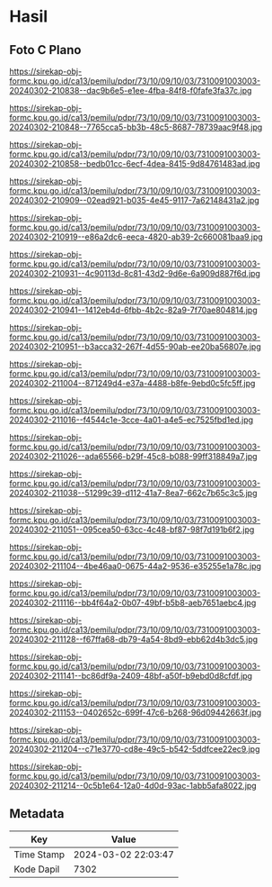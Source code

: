 # Hasil

## Foto C Plano

https://sirekap-obj-formc.kpu.go.id/ca13/pemilu/pdpr/73/10/09/10/03/7310091003003-20240302-210838--dac9b6e5-e1ee-4fba-84f8-f0fafe3fa37c.jpg

https://sirekap-obj-formc.kpu.go.id/ca13/pemilu/pdpr/73/10/09/10/03/7310091003003-20240302-210848--7765cca5-bb3b-48c5-8687-78739aac9f48.jpg

https://sirekap-obj-formc.kpu.go.id/ca13/pemilu/pdpr/73/10/09/10/03/7310091003003-20240302-210858--bedb01cc-6ecf-4dea-8415-9d84761483ad.jpg

https://sirekap-obj-formc.kpu.go.id/ca13/pemilu/pdpr/73/10/09/10/03/7310091003003-20240302-210909--02ead921-b035-4e45-9117-7a62148431a2.jpg

https://sirekap-obj-formc.kpu.go.id/ca13/pemilu/pdpr/73/10/09/10/03/7310091003003-20240302-210919--e86a2dc6-eeca-4820-ab39-2c660081baa9.jpg

https://sirekap-obj-formc.kpu.go.id/ca13/pemilu/pdpr/73/10/09/10/03/7310091003003-20240302-210931--4c90113d-8c81-43d2-9d6e-6a909d887f6d.jpg

https://sirekap-obj-formc.kpu.go.id/ca13/pemilu/pdpr/73/10/09/10/03/7310091003003-20240302-210941--1412eb4d-6fbb-4b2c-82a9-7f70ae804814.jpg

https://sirekap-obj-formc.kpu.go.id/ca13/pemilu/pdpr/73/10/09/10/03/7310091003003-20240302-210951--b3acca32-267f-4d55-90ab-ee20ba56807e.jpg

https://sirekap-obj-formc.kpu.go.id/ca13/pemilu/pdpr/73/10/09/10/03/7310091003003-20240302-211004--871249d4-e37a-4488-b8fe-9ebd0c5fc5ff.jpg

https://sirekap-obj-formc.kpu.go.id/ca13/pemilu/pdpr/73/10/09/10/03/7310091003003-20240302-211016--f4544c1e-3cce-4a01-a4e5-ec7525fbd1ed.jpg

https://sirekap-obj-formc.kpu.go.id/ca13/pemilu/pdpr/73/10/09/10/03/7310091003003-20240302-211026--ada65566-b29f-45c8-b088-99ff318849a7.jpg

https://sirekap-obj-formc.kpu.go.id/ca13/pemilu/pdpr/73/10/09/10/03/7310091003003-20240302-211038--51299c39-d112-41a7-8ea7-662c7b65c3c5.jpg

https://sirekap-obj-formc.kpu.go.id/ca13/pemilu/pdpr/73/10/09/10/03/7310091003003-20240302-211051--095cea50-63cc-4c48-bf87-98f7d191b6f2.jpg

https://sirekap-obj-formc.kpu.go.id/ca13/pemilu/pdpr/73/10/09/10/03/7310091003003-20240302-211104--4be46aa0-0675-44a2-9536-e35255e1a78c.jpg

https://sirekap-obj-formc.kpu.go.id/ca13/pemilu/pdpr/73/10/09/10/03/7310091003003-20240302-211116--bb4f64a2-0b07-49bf-b5b8-aeb7651aebc4.jpg

https://sirekap-obj-formc.kpu.go.id/ca13/pemilu/pdpr/73/10/09/10/03/7310091003003-20240302-211128--f67ffa68-db79-4a54-8bd9-ebb62d4b3dc5.jpg

https://sirekap-obj-formc.kpu.go.id/ca13/pemilu/pdpr/73/10/09/10/03/7310091003003-20240302-211141--bc86df9a-2409-48bf-a50f-b9ebd0d8cfdf.jpg

https://sirekap-obj-formc.kpu.go.id/ca13/pemilu/pdpr/73/10/09/10/03/7310091003003-20240302-211153--0402652c-699f-47c6-b268-96d09442663f.jpg

https://sirekap-obj-formc.kpu.go.id/ca13/pemilu/pdpr/73/10/09/10/03/7310091003003-20240302-211204--c71e3770-cd8e-49c5-b542-5ddfcee22ec9.jpg

https://sirekap-obj-formc.kpu.go.id/ca13/pemilu/pdpr/73/10/09/10/03/7310091003003-20240302-211214--0c5b1e64-12a0-4d0d-93ac-1abb5afa8022.jpg


## Metadata

| Key        | Value               |
| ---------- | ------------------- |
| Time Stamp | 2024-03-02 22:03:47 |
| Kode Dapil | 7302                |



